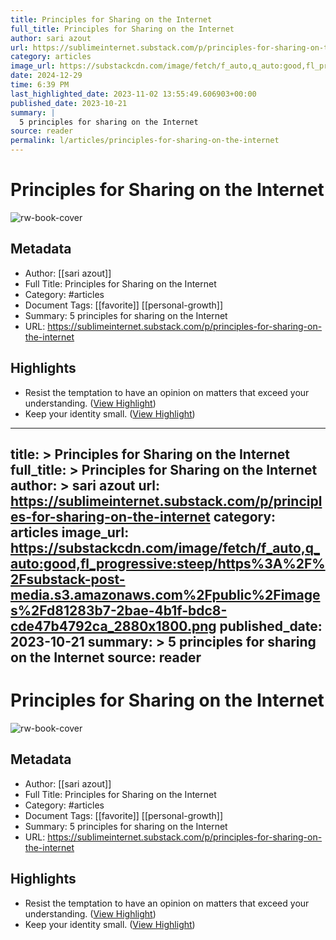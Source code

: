 ```yaml
---
title: Principles for Sharing on the Internet
full_title: Principles for Sharing on the Internet
author: sari azout
url: https://sublimeinternet.substack.com/p/principles-for-sharing-on-the-internet
category: articles
image_url: https://substackcdn.com/image/fetch/f_auto,q_auto:good,fl_progressive:steep/https%3A%2F%2Fsubstack-post-media.s3.amazonaws.com%2Fpublic%2Fimages%2Fd81283b7-2bae-4b1f-bdc8-cde47b4792ca_2880x1800.png
date: 2024-12-29
time: 6:39 PM
last_highlighted_date: 2023-11-02 13:55:49.606903+00:00
published_date: 2023-10-21
summary: |
  5 principles for sharing on the Internet
source: reader
permalink: l/articles/principles-for-sharing-on-the-internet
---
```

# Principles for Sharing on the Internet

![rw-book-cover](https://substackcdn.com/image/fetch/f_auto,q_auto:good,fl_progressive:steep/https%3A%2F%2Fsubstack-post-media.s3.amazonaws.com%2Fpublic%2Fimages%2Fd81283b7-2bae-4b1f-bdc8-cde47b4792ca_2880x1800.png)

## Metadata
- Author: [[sari azout]]
- Full Title: Principles for Sharing on the Internet
- Category: #articles
- Document Tags: [[favorite]] [[personal-growth]] 
- Summary: 5 principles for sharing on the Internet
- URL: https://sublimeinternet.substack.com/p/principles-for-sharing-on-the-internet

## Highlights
- Resist the temptation to have an opinion on matters that exceed your understanding. ([View Highlight](https://read.readwise.io/read/01he851cjhynj2m2qccgr28r5g))
- Keep your identity small. ([View Highlight](https://read.readwise.io/read/01he8536hxn6101svgwtzd7jxc))


---
title: >
  Principles for Sharing on the Internet
full_title: >
  Principles for Sharing on the Internet
author: >
  sari azout
url: https://sublimeinternet.substack.com/p/principles-for-sharing-on-the-internet
category: articles
image_url: https://substackcdn.com/image/fetch/f_auto,q_auto:good,fl_progressive:steep/https%3A%2F%2Fsubstack-post-media.s3.amazonaws.com%2Fpublic%2Fimages%2Fd81283b7-2bae-4b1f-bdc8-cde47b4792ca_2880x1800.png
published_date: 2023-10-21
summary: >
  5 principles for sharing on the Internet
source: reader
---
# Principles for Sharing on the Internet

![rw-book-cover](https://substackcdn.com/image/fetch/f_auto,q_auto:good,fl_progressive:steep/https%3A%2F%2Fsubstack-post-media.s3.amazonaws.com%2Fpublic%2Fimages%2Fd81283b7-2bae-4b1f-bdc8-cde47b4792ca_2880x1800.png)

## Metadata
- Author: [[sari azout]]
- Full Title: Principles for Sharing on the Internet
- Category: #articles
- Document Tags: [[favorite]] [[personal-growth]] 
- Summary: 5 principles for sharing on the Internet
- URL: https://sublimeinternet.substack.com/p/principles-for-sharing-on-the-internet

## Highlights
- Resist the temptation to have an opinion on matters that exceed your understanding. ([View Highlight](https://read.readwise.io/read/01he851cjhynj2m2qccgr28r5g))
- Keep your identity small. ([View Highlight](https://read.readwise.io/read/01he8536hxn6101svgwtzd7jxc))


